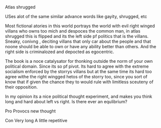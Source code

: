 Atlas shrugged


USes alot of the same similar advance words like gayity, shrugged, etc

Most fictional atories in this world portrays the world with evil right winged villans who owns too mich and despoces the common man, in atlas shrugged this is flipped and its the left side pf politics that is the villans. Sneaky, conivng , deciting villans that only car about the people and that noone should be able to own or have any ability better than others. And the right side is criminalozed and depocted as egocentric.

The book is a noce catalysator for thonking outside the norm of your own political domain. Since its so pf pivot. Its hard to agree with the extreme socialism enforced by the storrys villans but at the same time its hard too agree withe the right wingged hetos of the storry too, since you sort of know that if given the chance they to would rule with limitless sceuteny of their opposition.

In my opinion its a nice political thought experiment, and makes you think long and hard about left vs right. Is there ever an equlibrium? 

Pro
Provocs new thought

Con
Very long
A little repetitive